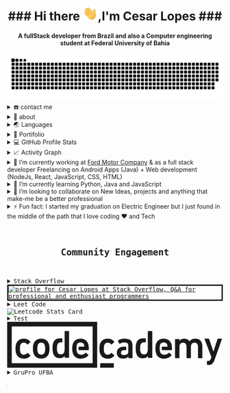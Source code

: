 <div align="center">
<h1 align="center">### Hi there <img width="35" src="https://github.com/1999AZZAR/1999AZZAR/blob/main/resources/img/waving.gif">,I'm Cesar Lopes ###</h1>
<h4 align="center">A fullStack developer from Brazil and also a Computer engineering student at Federal University of Bahia</h4>
</div>

<div align="center">
  <a href="#">
  <img  src="https://github.com/1999AZZAR/1999AZZAR/blob/main/resources/img/grid-snake.svg"
       alt="snake" /></a>
</div>

<details>
  <summary>☎️ contact me</summary>
<div>
  <samp>
    <h2 align="center">😎 you can reach me by:</h2>
    <p align="center">
      <br/>
      <a href="https://www.linkedin.com/in/julioclopes32/" target="blank"><img align="center"
         src="https://img.shields.io/badge/linkedin-%231DA1F2.svg?style=for-the-badge&logo=linkedin&logoColor=white"
         alt="Linkedin" height="30"/></a>
      <a href="https://julioclopes32@gmail.com" target="blank"><img align="center"
         src="https://img.shields.io/badge/gmail-EA4335.svg?style=for-the-badge&logo=gmail&logoColor=white"
         alt="Gmail" height="30"/></a>
    </p>
  <p align="center">
      <a href="https://wa.me/+5571993754798" target="blank"><img align="center"
         src="https://img.shields.io/badge/whatsapp-4B7F1.svg?style=for-the-badge&logo=whatsapp&logoColor=white"
         alt="azzar" height="30"/></a>
      <br>
    </p>
  </samp>
</div>
</details>

<details>
  <summary>🧮 about</summary>
<div>
<h2 align="center">🧮 About this Account</h2>
 <p align="center">
  <a href="github.com/julioclopes32" target="blank"><img align="center" 
     src="https://badges.pufler.dev/visits/julioclopes32/julioclopes32?style=for-the-badge&color=e74c3c&logo=github&label=Spying+Counter"
     alt="spying counter" /></a>
  <a href="github.com/julioclopes32" target="blank"><img align="center" 
     src="https://badges.pufler.dev/years/julioclopes32/?style=for-the-badge&color=27a4fb&logo=github&label=Account+Age"
     alt="account age" /></a>
  </p>
  <p align="center">
  <a href="github.com/julioclopes32" target="blank"><img align="center" 
     src="https://badges.pufler.dev/updated/julioclopes32/julioclopes32?style=for-the-badge&color=ff00b4&logo=github&label=Profile+Updated"
     alt="updated" /></a>
  <a href="github.com/julioclopes32" target="blank"><img align="center" 
     src="https://badges.pufler.dev/repos/julioclopes32/?style=for-the-badge&color=251ee7&logo=github&label=Public+Repos"
     alt="repos" /></a>
 </p>
</div>
</details>

<details>
  <summary>🌏 Languages</summary>
<div>

</div>

</details>

<details>
  <summary>💼 Portifolio</summary>
<div>

</div>

</details>

<details> 
  <summary>💻 GitHub Profile Stats</summary>
  <div>
    <h2 align="center"> 📊 Github stats </h2>
      <br/>
        <p align="center">
          <a href="https://github.com/1999AZZAR/">
          <img src="https://github-readme-stats.vercel.app/api/top-langs/?username=julioclopes32&langs_count=6&theme=gruvbox&layout=compact&hide_border=true" alt="julioclopes32 :: Top Langs" /></a>
        </p>
        <p align="center">
          <a href="https://github.com/julioclopes32/">
          <img width="49.5%" src="https://github-readme-stats.vercel.app/api?username=julioclopes32&show_icons=true&theme=gruvbox&hide_border=true" />
          <img width="49.5%" src="https://github-readme-streak-stats.herokuapp.com/?user=julioclopes32&theme=gruvbox&hide_border=true" />
          </a>
       </p>
     <br>
  </div>    
</details>

<details>
  <summary>📈 Activity Graph</summary>
  <br/>
  <h2 align="center"> my current activity </h2>
<a href="https://github.com/ashutosh00710/github-readme-activity-graph"><img alt="azzar's Activity Graph" src="https://activity-graph.herokuapp.com/graph/?username=julioclopes32&bg_color=000&color=fff&line=00E676&point=fff&hide_border=true" /></a>
</details>

<details>
    <summary>🔭 I’m currently working at <a href="https://www.linkedin.com/company/ford-motor-company/mycompany/verification/">Ford Motor Company</a> & as a full stack developer Freelancing on Android Apps (Java) + Web development (NodeJs, React, JavaScript, CSS, HTML)</summary>
</details>

<details>
  <summary>🌱 I’m currently learning Python, Java and JavaScript</summary>
</details>

<details>
  <summary>👯 I’m looking to collaborate on New Ideas, projects and anything that make-me be a better professional</summary>
</details>

<details>
  <summary>⚡ Fun fact: I started my graduation on Electric Engineer but I just found in the middle of the path that I love coding ❤️ and Tech</summary>
</details>
</br>
</br>

<samp>
  <h2 align="center">Community Engagement</h2>
  <p align="center">
    <br/>
    <details>
      <summary>Stack Overflow</summary>
    </details>
    <a style="border-radius: 10px!important;" href="https://stackoverflow.com/users/12531920/cesar-lopes"><img src="https://stackoverflow.com/users/flair/12531920.png" alt="profile for Cesar Lopes at Stack Overflow, Q&amp;A for professional and enthusiast programmers" width = "30%" border="3" title="profile for Cesar Lopes at Stack Overflow, Q&amp;A for professional and enthusiast programmers"></a>
    
  <details>
    <summary>Leet Code</summary>
  </details>
  <img src="https://leetcode.card.workers.dev/?username=julioclopes32" alt="Leetcode Stats Card" width="40%">
  
  <details>
    <summary>Test</summary>
  </details>
  <a width="300" height="300" data-testid="header-logo" tabindex="0" class="e14vpv2g1 gamut-lh98ns-ResetElement-Anchor-AnchorBase e1bhhzie0" href="/" role="menuitem"><svg viewBox="0 0 102 21.705" class="gamut-mmsbw8-LogoSvg ektf5w70"><g fill="none" fill-rule="nonzero"><path fill="currentColor" d="M4.213 14.896c-.192-.562-.278-1.275-.278-2.226 0-.95.086-1.664.278-2.226.513-1.599 1.86-2.485 3.637-2.485 1.326 0 2.353.54 3.06 1.404a.18.18 0 01-.022.26L9.732 10.66c-.086.066-.192.066-.256-.043-.45-.497-.9-.778-1.626-.778-.792 0-1.39.39-1.648 1.167-.128.454-.17.973-.17 1.664 0 .692.042 1.232.192 1.686.257.756.856 1.167 1.647 1.167.727 0 1.198-.28 1.626-.778.064-.086.171-.086.257-.022l1.155 1.038c.086.065.064.173.022.26-.707.842-1.734 1.382-3.06 1.382-1.775-.021-3.145-.886-3.658-2.507zm39.704 0c-.192-.562-.278-1.275-.278-2.226 0-.95.086-1.664.278-2.226.514-1.599 1.862-2.485 3.637-2.485 1.326 0 2.375.54 3.06 1.404a.18.18 0 01-.022.26l-1.155 1.037c-.086.066-.193.066-.257-.043-.45-.497-.899-.778-1.626-.778-.791 0-1.39.39-1.647 1.167-.15.454-.193.973-.193 1.664 0 .692.043 1.232.193 1.686.257.756.856 1.167 1.647 1.167.727 0 1.198-.28 1.626-.778.064-.086.171-.086.257-.022l1.155 1.038c.086.065.064.173.022.26-.707.842-1.734 1.382-3.06 1.382-1.775-.021-3.123-.886-3.637-2.507zm46.552 2.27c-.107 0-.192-.066-.192-.195v-5.187c0-1.167-.578-1.967-1.67-1.967-1.069 0-1.69.8-1.69 1.967v5.187c0 .108-.064.195-.192.195h-1.69c-.107 0-.192-.066-.192-.195v-5.187c0-1.167-.578-1.967-1.67-1.967-1.069 0-1.69.8-1.69 1.967v5.187c0 .108-.063.195-.192.195h-1.69c-.107 0-.192-.066-.192-.195V8.348c0-.108.064-.195.192-.195h1.69c.107 0 .193.065.193.195v.648h.021c.385-.562 1.155-1.037 2.332-1.037 1.048 0 1.883.432 2.418 1.189h.021c.684-.757 1.562-1.19 2.824-1.19 2.054 0 3.209 1.427 3.209 3.35v5.685c0 .108-.064.194-.193.194l-1.647-.021zm4.228 3.177c-.108 0-.193-.066-.193-.195v-1.491c0-.108.064-.194.193-.194h.32c.707 0 1.048-.325 1.327-1.06l.257-.756-3.231-8.494c-.043-.108.043-.194.15-.194h1.818c.107 0 .193.065.214.194l1.99 5.879h.043l1.904-5.879c.043-.108.107-.194.213-.194h1.733c.108 0 .193.065.15.194l-3.337 9.401c-.77 2.14-1.498 2.81-2.974 2.81l-.577-.021zm-76.93-6.009c.15-.475.192-.908.192-1.664 0-.756-.043-1.167-.192-1.664-.257-.757-.835-1.167-1.647-1.167-.813 0-1.412.432-1.669 1.167-.15.475-.193.886-.193 1.664 0 .756.043 1.189.193 1.664.257.757.835 1.167 1.669 1.167.812.022 1.39-.41 1.647-1.167zm-5.306.562c-.192-.627-.3-1.232-.3-2.226s.087-1.578.3-2.226c.492-1.578 1.84-2.485 3.637-2.485 1.776 0 3.124.907 3.615 2.485.193.627.3 1.232.3 2.226s-.086 1.578-.3 2.226c-.491 1.578-1.84 2.485-3.615 2.485-1.775 0-3.123-.907-3.637-2.485zm43.085-6.937c2.695 0 3.68.95 3.722 3.155v5.857c0 .13-.085.195-.192.195h-1.54c-.13 0-.193-.087-.193-.195v-.648h-.022c-.406.605-1.24 1.037-2.481 1.037-1.626 0-2.974-.865-2.974-2.745 0-1.945 1.348-2.853 3.53-2.853h.728c.128 0 .192.087.192.195v1.189c0 .13-.086.194-.192.194h-.407c-1.327 0-1.904.368-1.904 1.21 0 .757.535 1.124 1.519 1.124 1.262 0 1.968-.497 1.968-1.534v-3.004c-.043-.973-.535-1.405-1.968-1.405-.984 0-1.583.281-2.011.627-.086.064-.193.043-.257-.043l-.685-1.233c-.042-.086-.021-.172.043-.237.706-.54 1.67-.886 3.124-.886zm-21.66 3.803h2.502c.065 0 .108-.043.108-.108 0-.302-.043-.54-.108-.756-.235-.735-.877-1.167-1.711-1.167-.834 0-1.498.432-1.733 1.167-.021.087-.043.173-.064.28v.044c-.064.41-.086.735-.107 1.254-.003.434.033.868.107 1.296.021.13.064.26.107.39.278.885.984 1.361 1.968 1.361 1.006 0 1.626-.367 2.075-.864.086-.109.193-.109.278-.044l1.07.973c.086.065.086.173.021.26-.77.907-2.01 1.534-3.636 1.534-1.862 0-3.188-.93-3.68-2.507-.193-.584-.321-1.276-.321-2.205 0-.93.107-1.642.3-2.226.492-1.577 1.86-2.485 3.615-2.485 1.818 0 3.145.95 3.637 2.485.214.627.3 1.254.3 2.702 0 .13-.065.194-.193.194h-4.536c-.064 0-.085-.043-.085-.086v-1.405c0-.065.043-.087.085-.087zm-4.83-7.42c.107 0 .193.064.214.107v12.319c0 .13-.085.195-.192.195h-1.69c-.128 0-.193-.087-.193-.195v-.67h-.021c-.407.605-1.134 1.06-2.332 1.06-1.498 0-2.61-.714-3.06-2.162-.234-.692-.32-1.319-.32-2.529s.107-1.837.32-2.528c.45-1.427 1.52-2.14 2.996-2.161h1.262c.043.02.064.043.064.086v1.707c0 .044-.021.087-.064.087h-.727c-.792.021-1.348.432-1.583 1.167-.129.41-.193.864-.193 1.685 0 .822.064 1.276.193 1.686.235.735.812 1.146 1.625 1.146.835 0 1.412-.39 1.648-1.146a4.85 4.85 0 00.171-1.167V4.536c0-.13.085-.195.192-.195h1.69zm44.176 7.42h2.503c.064 0 .107-.043.107-.108 0-.302-.043-.54-.107-.756-.235-.735-.877-1.167-1.712-1.167-.834 0-1.497.432-1.732 1.167a5.779 5.779 0 00-.064.28v.044c-.064.41-.086.735-.107 1.254-.003.434.033.868.106 1.296.022.13.065.26.108.39.278.885.984 1.361 1.968 1.361 1.006 0 1.626-.367 2.075-.864.086-.109.193-.109.278-.044l1.07.973c.085.065.085.173.021.26-.77.907-2.011 1.534-3.637 1.534-1.86 0-3.187-.93-3.68-2.507-.192-.584-.32-1.276-.32-2.205 0-.93.107-1.642.3-2.226.491-1.577 1.86-2.485 3.614-2.485 1.819 0 3.145.95 3.638 2.485.213.627.3 1.254.3 2.702 0 .13-.065.194-.193.194h-4.536c-.064 0-.086-.043-.086-.086v-1.405c0-.065.043-.087.086-.087zm-4.829-7.42c.107 0 .193.064.236.172v12.319c0 .13-.086.194-.193.194h-1.69c-.128 0-.192-.086-.192-.194v-.67h-.022c-.428.605-1.155 1.059-2.353 1.059-1.498 0-2.61-.713-3.06-2.161-.235-.692-.32-1.34-.32-2.55 0-1.232.107-1.86.32-2.551.45-1.426 1.54-2.14 3.017-2.161h1.24c.129 0 .193.086.193.194v1.492c0 .13-.085.194-.192.194h-.727c-.792.022-1.349.433-1.584 1.167-.128.41-.192.865-.192 1.686s.064 1.275.192 1.686c.235.756.792 1.167 1.626 1.167.835 0 1.412-.41 1.648-1.167.085-.302.15-.649.17-1.167V4.536c0-.13.086-.195.193-.195h1.69zM50.078 19.534c.295 0 .357.09.357.362v1.447c0 .294-.083.362-.357.362h-5.723c-.296 0-.358-.09-.358-.362v-1.447c0-.295.052-.362.358-.362h5.723zM0 .362C0 .109.043.043 0 0h42.208c.23 0 .272.022.358 0v21.344c0 .231-.021.275 0 .362-.086-.022-.129 0-.358 0H0v-.002l.007-.028c.006-.037-.002-.053-.006-.012L0 21.69V.361zm2.146 19.173H40.42c-.043-.043 0-.107 0-.362V2.171H2.146v17.364z"></path></g></svg></a>
    
    
 <details>
      <summary>GruPro UFBA</summary>
    </details>
    <svg width="48" height="48" viewBox="0 0 300 48" class="svg-2zuE5p" overflow="visible">
      <defs>
        <path d="M0 24C0 16.5449 0 12.8174 1.21793 9.87706C2.84183 5.95662 5.95662 2.84183 9.87706 1.21793C12.8174 0 16.5449 0 24 0C31.4551 0 35.1826 0 38.1229 1.21793C42.0434 2.84183 45.1582 5.95662 46.7821 9.87706C48 12.8174 48 16.5449 48 24C48 31.4551 48 35.1826 46.7821 38.1229C45.1582 42.0434 42.0434 45.1582 38.1229 46.7821C35.1826 48 31.4551 48 24 48C16.5449 48 12.8174 48 9.87706 46.7821C5.95662 45.1582 2.84183 42.0434 1.21793 38.1229C0 35.1826 0 31.4551 0 24Z" id="8d85e3cf-f754-4104-93a4-9ad39ece9d64-blob_mask">
        </path>
      </defs>
      <mask id="8d85e3cf-f754-4104-93a4-9ad39ece9d64" fill="black" x="0" y="0" width="48" height="48">
        <use href="#8d85e3cf-f754-4104-93a4-9ad39ece9d64-blob_mask" fill="white"></use>
      </mask>
      <foreignObject mask="url(#8d85e3cf-f754-4104-93a4-9ad39ece9d64)" x="0" y="0" width="48" height="48"><div class="wrapper-3kah-n selected-1Drb7Z" role="treeitem" data-list-item-id="guildsnav___689261439487049755" tabindex="-1" aria-label=" GruPro">
      <img class="icon-3AqZ2e" src="https://cdn.discordapp.com/icons/689261439487049755/96b0586560338b9e5c5b7151f9ab9783.webp?size=128" alt=" " width="48" height="48" aria-hidden="true">
      </div>
      </foreignObject>
      </svg>
  
  
</samp>

